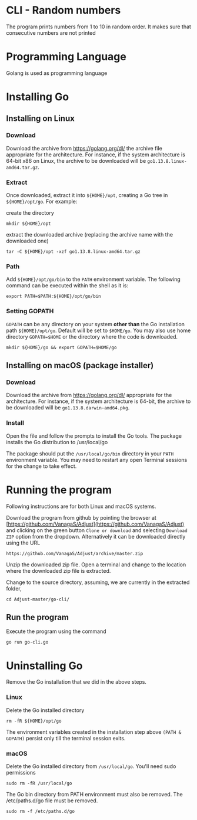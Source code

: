 
# CLI - Random numbers

The program prints numbers from 1 to 10 in random order. It makes sure that consecutive numbers are not printed

# Programming Language
Golang is used as programming language

# Installing Go
## Installing on Linux

### Download
Download the archive from https://golang.org/dl/  the archive file appropriate for the architecture. For instance, if the system architecture is 64-bit x86 on Linux, the archive to be downloaded will be  `go1.13.8.linux-amd64.tar.gz`.

### Extract
Once downloaded, extract it into  `${HOME}/opt`, creating a Go tree in `${HOME}/opt/go`. For example:

create the directory

    mkdir ${HOME}/opt
    
extract the downloaded archive (replacing the archive name with the downloaded one)

    tar -C ${HOME}/opt -xzf go1.13.8.linux-amd64.tar.gz

### Path
Add  `${HOME}/opt/go/bin`  to the  `PATH`  environment variable.  The following command can be executed within the shell as it is:

    export PATH=$PATH:${HOME}/opt/go/bin

### Setting GOPATH
`GOPATH`  can be any directory on your system **other than** the Go installation path `${HOME}/opt/go`. Default will be set to  `$HOME/go`.  You may also use home directory  `GOPATH=$HOME` or the directory where the code is downloaded.

    mkdir ${HOME}/go && export GOPATH=$HOME/go

## Installing on macOS (package installer)

### Download
Download the archive from https://golang.org/dl/  appropriate for the architecture. For instance, if the system architecture is 64-bit, the archive to be downloaded will be  `go1.13.8.darwin-amd64.pkg`.

### Install
Open the file and follow the prompts to install the Go tools. The package installs the Go distribution to /usr/local/go

The package should put the  `/usr/local/go/bin`  directory in your  `PATH`  environment variable. You may need to restart any open Terminal sessions for the change to take effect.

# Running the program
Following instructions are for both Linux and macOS systems.

Download the program from github by pointing the browser at [https://github.com/VanagaS/Adjust](https://github.com/VanagaS/Adjust) and clicking on the green button `Clone or download` and selecting `Download ZIP` option from the dropdown. Alternatively it can be downloaded directly using the URL

    https://github.com/VanagaS/Adjust/archive/master.zip

Unzip the downloaded zip file. Open a terminal and change to the location where the downloaded zip file is extracted. 

Change to the source directory, assuming, we are currently in the extracted folder, 

    cd Adjust-master/go-cli/

## Run the program

Execute the program using the command

    go run go-cli.go


# Uninstalling Go
Remove the Go installation that we did in the above steps.

### Linux 
Delete the Go installed directory 

    rm -fR ${HOME}/opt/go
    
The environment variables created in the installation step above `(PATH & GOPATH)` persist only till the terminal session exits. 

### macOS
Delete the Go installed directory from `/usr/local/go`. You'll need sudo permissions

    sudo rm -fR /usr/local/go
    
The Go bin directory from PATH environment must also be removed. The /etc/paths.d/go file must be removed.

    sudo rm -f /etc/paths.d/go
    
